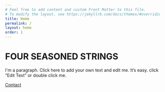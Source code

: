 ```yaml
---
# Feel free to add content and custom Front Matter to this file.
# To modify the layout, see https://jekyllrb.com/docs/themes/#overriding-theme-defaults
title: Home
permalink: /
layout: home
order: 1
---
```


<h1 class="header">FOUR SEASONED STRINGS</h1>
<p class="description">I'm a paragraph. Click here to add your own text and edit me. It’s easy. click “Edit Text” or double click me.</p>
<div class="cta-container">
  <a href="/contact" class="cta">Contact</a>
</div>
